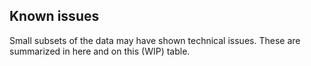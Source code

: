 ## Known issues
Small subsets of the data may have shown technical issues. These are summarized in here and on this (WIP) table.
